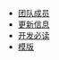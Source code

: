 -   [团队成员](about/team.md)
-   [更新信息](about/version.md)
-   [开发必读](about/requiredread.md)
-   [模版](about/template.md)
